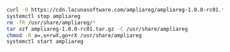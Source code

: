 ﻿```sh
curl -O https://cdn.lacunasoftware.com/ampliareg/ampliareg-1.0.0-rc01.tar.gz
systemctl stop ampliareg
rm -fR /usr/share/ampliareg/*
tar xzf ampliareg-1.0.0-rc01.tar.gz -C /usr/share/ampliareg
chmod -R a=,u+rwX,go+rX /usr/share/ampliareg
systemctl start ampliareg
```
